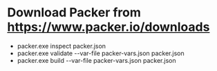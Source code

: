 # Download Packer from https://www.packer.io/downloads

- packer.exe inspect packer.json
- packer.exe validate --var-file packer-vars.json packer.json
- packer.exe build --var-file packer-vars.json packer.json
